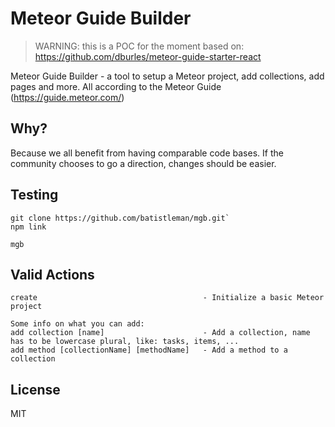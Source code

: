 # Meteor Guide Builder

> WARNING: this is a POC for the moment
> based on: https://github.com/dburles/meteor-guide-starter-react

Meteor Guide Builder - a tool to setup a Meteor project, add collections, add pages and more.
All according to the Meteor Guide (https://guide.meteor.com/)


## Why?

Because we all benefit from having comparable code bases. If the community chooses to go a direction, changes should be easier.

## Testing

    git clone https://github.com/batistleman/mgb.git`
    npm link

    mgb

## Valid Actions

    create                                     - Initialize a basic Meteor project
    
    Some info on what you can add:
    add collection [name]                      - Add a collection, name has to be lowercase plural, like: tasks, items, ...
    add method [collectionName] [methodName]   - Add a method to a collection

## License

MIT